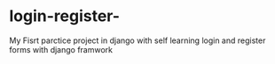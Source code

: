 # login-register-
My Fisrt parctice project in django with self learning
login and register forms with django framwork 

